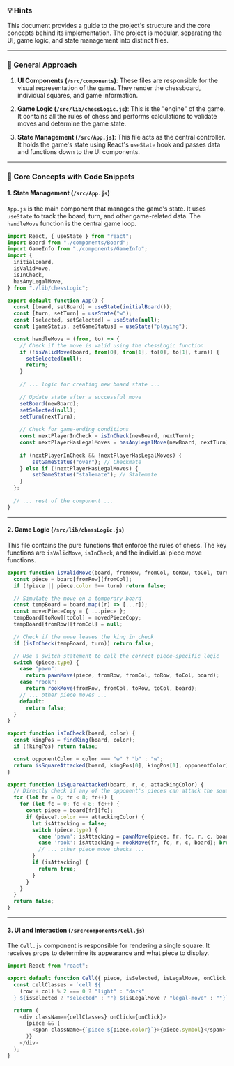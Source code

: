 ### 💡 Hints

This document provides a guide to the project's structure and the core concepts behind its implementation. The project is modular, separating the UI, game logic, and state management into distinct files.

-----

### 🧠 General Approach

1.  **UI Components (`/src/components`)**: These files are responsible for the visual representation of the game. They render the chessboard, individual squares, and game information.

2.  **Game Logic (`/src/lib/chessLogic.js`)**: This is the "engine" of the game. It contains all the rules of chess and performs calculations to validate moves and determine the game state.

3.  **State Management (`/src/App.js`)**: This file acts as the central controller. It holds the game's state using React's `useState` hook and passes data and functions down to the UI components.

-----

### 🧩 Core Concepts with Code Snippets

#### 1\. State Management (`/src/App.js`)

`App.js` is the main component that manages the game's state. It uses `useState` to track the board, turn, and other game-related data. The `handleMove` function is the central game loop.

```javascript
import React, { useState } from "react";
import Board from "./components/Board";
import GameInfo from "./components/GameInfo";
import {
  initialBoard,
  isValidMove,
  isInCheck,
  hasAnyLegalMove,
} from "./lib/chessLogic";

export default function App() {
  const [board, setBoard] = useState(initialBoard());
  const [turn, setTurn] = useState("w");
  const [selected, setSelected] = useState(null);
  const [gameStatus, setGameStatus] = useState("playing");

  const handleMove = (from, to) => {
    // Check if the move is valid using the chessLogic function
    if (!isValidMove(board, from[0], from[1], to[0], to[1], turn)) {
      setSelected(null);
      return;
    }
    
    // ... logic for creating new board state ...

    // Update state after a successful move
    setBoard(newBoard);
    setSelected(null);
    setTurn(nextTurn);
    
    // Check for game-ending conditions
    const nextPlayerInCheck = isInCheck(newBoard, nextTurn);
    const nextPlayerHasLegalMoves = hasAnyLegalMove(newBoard, nextTurn);
    
    if (nextPlayerInCheck && !nextPlayerHasLegalMoves) {
        setGameStatus("over"); // Checkmate
    } else if (!nextPlayerHasLegalMoves) {
        setGameStatus("stalemate"); // Stalemate
    }
  };
  
  // ... rest of the component ...
}
```

-----

#### 2\. Game Logic (`/src/lib/chessLogic.js`)

This file contains the pure functions that enforce the rules of chess. The key functions are `isValidMove`, `isInCheck`, and the individual piece move functions.

```javascript
export function isValidMove(board, fromRow, fromCol, toRow, toCol, turn) {
  const piece = board[fromRow][fromCol];
  if (!piece || piece.color !== turn) return false;

  // Simulate the move on a temporary board
  const tempBoard = board.map((r) => [...r]);
  const movedPieceCopy = { ...piece };
  tempBoard[toRow][toCol] = movedPieceCopy;
  tempBoard[fromRow][fromCol] = null;

  // Check if the move leaves the king in check
  if (isInCheck(tempBoard, turn)) return false;

  // Use a switch statement to call the correct piece-specific logic
  switch (piece.type) {
    case "pawn":
      return pawnMove(piece, fromRow, fromCol, toRow, toCol, board);
    case "rook":
      return rookMove(fromRow, fromCol, toRow, toCol, board);
    // ... other piece moves ...
    default:
      return false;
  }
}

export function isInCheck(board, color) {
  const kingPos = findKing(board, color);
  if (!kingPos) return false;

  const opponentColor = color === "w" ? "b" : "w";
  return isSquareAttacked(board, kingPos[0], kingPos[1], opponentColor);
}

export function isSquareAttacked(board, r, c, attackingColor) {
  // Directly check if any of the opponent's pieces can attack the square
  for (let fr = 0; fr < 8; fr++) {
    for (let fc = 0; fc < 8; fc++) {
      const piece = board[fr][fc];
      if (piece?.color === attackingColor) {
        let isAttacking = false;
        switch (piece.type) {
          case 'pawn': isAttacking = pawnMove(piece, fr, fc, r, c, board); break;
          case 'rook': isAttacking = rookMove(fr, fc, r, c, board); break;
          // ... other piece move checks ...
        }
        if (isAttacking) {
          return true;
        }
      }
    }
  }
  return false;
}
```

-----

#### 3\. UI and Interaction (`/src/components/Cell.js`)

The `Cell.js` component is responsible for rendering a single square. It receives props to determine its appearance and what piece to display.

```javascript
import React from "react";

export default function Cell({ piece, isSelected, isLegalMove, onClick }) {
  const cellClasses = `cell ${
    (row + col) % 2 === 0 ? "light" : "dark"
  } ${isSelected ? "selected" : ""} ${isLegalMove ? "legal-move" : ""}`;

  return (
    <div className={cellClasses} onClick={onClick}>
      {piece && (
        <span className={`piece ${piece.color}`}>{piece.symbol}</span>
      )}
    </div>
  );
}
```